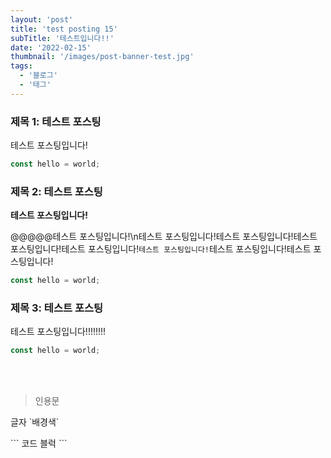 ```yaml
---
layout: 'post'
title: 'test posting 15'
subTitle: '테스트입니다!!'
date: '2022-02-15'
thumbnail: '/images/post-banner-test.jpg'
tags:
  - '블로그'
  - '태그'
---
```


### 제목 1: 테스트 포스팅

테스트 포스팅입니다!

```jsx
const hello = world;
```

### 제목 2: 테스트 포스팅

**테스트 포스팅입니다!**

@@@@@테스트 포스팅입니다!\n테스트 포스팅입니다!테스트 포스팅입니다!테스트 포스팅입니다!테스트 포스팅입니다!`테스트 포스팅입니다!`테스트 포스팅입니다!테스트 포스팅입니다!

```jsx
const hello = world;
```

### 제목 3: 테스트 포스팅

테스트 포스팅입니다!!!!!!!!

```jsx
const hello = world;
```

<br />
<br />

> 인용문

글자 \`배경색\`

\`\`\`
코드 블럭
\`\`\`
